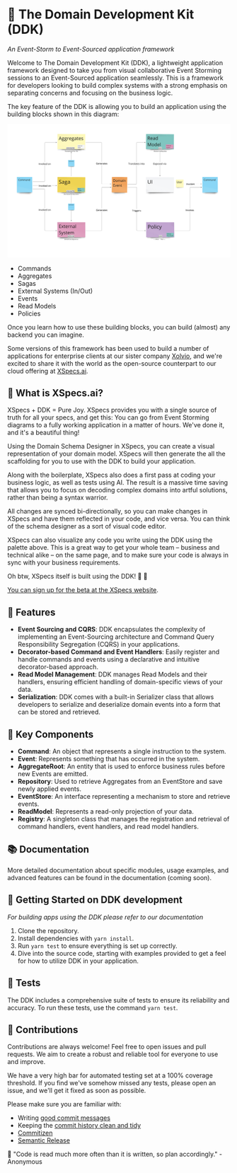 # 🚀 The Domain Development Kit (DDK)

_An Event-Storm to Event-Sourced application framework_

Welcome to The Domain Development Kit (DDK), a lightweight application framework designed to take you from visual collaborative Event Storming sessions to an Event-Sourced application seamlessly. This is a framework for developers looking to build complex systems with a strong emphasis on separating concerns and focusing on the business logic.

The key feature of the DDK is allowing you to build an application using the building blocks shown in this diagram:

![DDK Palette](images/palette.png)

- Commands
- Aggregates
- Sagas
- External Systems (In/Out)
- Events
- Read Models
- Policies

Once you learn how to use these building blocks, you can build (almost) any backend you can imagine.

Some versions of this framework has been used to build a number of applications for enterprise clients at our sister company [Xolvio](https://www.xolv.io), and we're excited to share it with the world as the open-source counterpart to our cloud offering at [XSpecs.ai](https://www.xspecs.ai).

## 🤔 What is XSpecs.ai?

XSpecs + DDK = Pure Joy. XSpecs provides you with a single source of truth for all your specs, and get this: You can go from Event Storming diagrams to a fully working application in a matter of hours. We've done it, and it's a beautiful thing!

Using the Domain Schema Designer in XSpecs, you can create a visual representation of your domain model. XSpecs will then generate the all the scaffolding for you to use with the DDK to build your application.

Along with the boilerplate, XSpecs also does a first pass at coding your business logic, as well as tests using AI. The result is a massive time saving that allows you to focus on decoding complex domains into artful solutions, rather than being a syntax warrior.

All changes are synced bi-directionally, so you can make changes in XSpecs and have them reflected in your code, and vice versa. You can think of the schema designer as a sort of visual code editor.

XSpecs can also visualize any code you write using the DDK using the palette above. This is a great way to get your whole team – business and technical alike – on the same page, and to make sure your code is always in sync with your business requirements.

Oh btw, XSpecs itself is built using the DDK! 🐶 🥣️

[You can sign up for the beta at the XSpecs website](https://www.xspecs.ai).

## 🌟 Features

- **Event Sourcing and CQRS**: DDK encapsulates the complexity of implementing an Event-Sourcing architecture and Command Query Responsibility Segregation (CQRS) in your applications.
- **Decorator-based Command and Event Handlers**: Easily register and handle commands and events using a declarative and intuitive decorator-based approach.
- **Read Model Management**: DDK manages Read Models and their handlers, ensuring efficient handling of domain-specific views of your data.
- **Serialization**: DDK comes with a built-in Serializer class that allows developers to serialize and deserialize domain events into a form that can be stored and retrieved.

## 🔑 Key Components

- **Command**: An object that represents a single instruction to the system.
- **Event**: Represents something that has occurred in the system.
- **AggregateRoot**: An entity that is used to enforce business rules before new Events are emitted.
- **Repository**: Used to retrieve Aggregates from an EventStore and save newly applied events.
- **EventStore**: An interface representing a mechanism to store and retrieve events.
- **ReadModel**: Represents a read-only projection of your data.
- **Registry**: A singleton class that manages the registration and retrieval of command handlers, event handlers, and read model handlers.

## 📚 Documentation

More detailed documentation about specific modules, usage examples, and advanced features can be found in the documentation (coming soon).

## 🚀 Getting Started on DDK development

_For building apps using the DDK please refer to our documentation_

1. Clone the repository.
2. Install dependencies with `yarn install`.
3. Run `yarn test` to ensure everything is set up correctly.
4. Dive into the source code, starting with examples provided to get a feel for how to utilize DDK in your application.

## 🧪 Tests

The DDK includes a comprehensive suite of tests to ensure its reliability and accuracy. To run these tests, use the command `yarn test`.

## 🤝 Contributions

Contributions are always welcome! Feel free to open issues and pull requests. We aim to create a robust and reliable tool for everyone to use and improve.

We have a very high bar for automated testing set at a 100% coverage threshold. If you find we've somehow missed any tests, please open an issue, and we'll get it fixed as soon as possible.

Please make sure you are familiar with:

* Writing [good commit messages](https://twitter.com/dmokafa/status/1351152452179996682)
* Keeping the [commit history clean and tidy](https://www.eficode.com/blog/keep-your-git-commits-clean)
* [Commitizen](https://commitizen-tools.github.io/commitizen/)
* [Semantic Release](https://semantic-release.gitbook.io/semantic-release/)

📖 "Code is read much more often than it is written, so plan accordingly." - Anonymous
